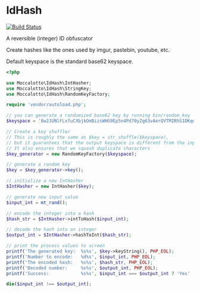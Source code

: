 # IdHash
[![Build Status](https://travis-ci.org/moccalotto/idhash.svg)](https://travis-ci.org/moccalotto/idhash)

A reversible (integer) ID obfuscator

Create hashes like the ones used by imgur, pastebin, youtube, etc.

Default keyspace is the standard base62 keyspace.

```php
<?php

use Moccalotto\IdHash\IntHasher;
use Moccalotto\IdHash\StringKey;
use Moccalotto\IdHash\RandomKeyFactory;

require 'vendor/autoload.php';

// you can generate a randomized base62 key by running bin/random_key
$keyspace = '8w2JUNlFLxfuCXbjkOmBizsWHG9Ep5n4Pd70yZg63vAerQVTMIRhS1DKqocaYt';

// Create a key shuffler
// This is roughly the same as $key = str_shuffle($keyspace),
// but it guarantees that the output keyspace is different from the input keyspace
// It also ensures that we squash duplicate characters
$key_generator = new RandomKeyFactory($keyspace);

// generate a random key
$key = $key_generator->key();

// initialize a new IntHasher
$IntHasher = new IntHasher($key);

// generate new input value
$input_int = mt_rand();

// encode the integer into a hash
$hash_str = $IntHasher->intToHash($input_int);

// decode the hash into an integer
$output_int = $IntHasher->hashToInt($hash_str);

// print the process values to screen
printf('The generated key:  %s%s', $key->keyString(), PHP_EOL);
printf('Number to encode:   %d%s', $input_int, PHP_EOL);
printf('The encoded hash:   %s%s', $hash_str, PHP_EOL);
printf('Decoded number:     %s%s', $output_int, PHP_EOL);
printf('Success:            %s%s', $input_int === $output_int ? 'Yes' : 'NO!', PHP_EOL);

die($input_int !== $output_int);
```
